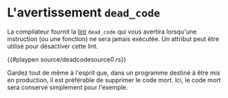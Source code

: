 # L'avertissement `dead_code`

La compilateur fournit la [lint](https://en.wikipedia.org/wiki/Lint_%28software%29) `dead_code` qui vous avertira lorsqu'une instruction (ou une fonction) ne sera jamais exécutée. Un attribut peut être utilisé pour désactiver cette lint.

{{#playpen source/deadcodesource0.rs}}

Gardez tout de même à l'esprit que, dans un programme destiné à être mis en production, il est préférable de supprimer le code mort. Ici, le code mort sera conservé simplement pour l'exemple.
